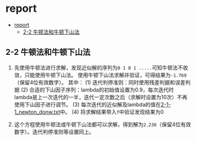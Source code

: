 # report

- [report](#report)
  - [2-2 牛顿法和牛顿下山法](#2-2-牛顿法和牛顿下山法)

## 2-2 牛顿法和牛顿下山法

1. 先使用牛顿法进行求解，发现近似解的序列为`0 1 0 1 .....`可知牛顿法不收敛，只能使用牛顿下山法。
使用牛顿下山法求解并验证，可得结果为`-1.769`（保留4位有效数字）。
其中：
 (1) 迭代判停准则：同时使用残差判据和误差判据
 (2) 合适的下山因子序列：lambda的初始值设置为0.9，每次迭代时lambda是上一次迭代的一半，迭代一定次数之后（求解时设置为10次）不再使用下山因子进行调节。
 (3) 每次迭代的近似解及lambda的值在[2-1-1_newton_donw.txt](2-1-1_newton_down.txt)中。
 (4) 将求解结果带入`f`中验证发现结果为0

2. 这个方程使用牛顿法或牛顿下山法都可以求解，得到解为`2.236`（保留4位有效数字）。迭代判停准则等设置同上。